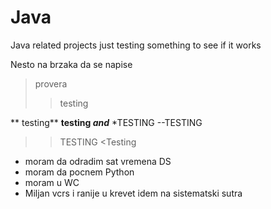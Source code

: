 # Java
Java related projects
just testing something to see if it works


Nesto na brzaka
da se napise 
<provera>
 >provera
 >> testing
 
 ** testing**
 **testing _and_**
*TESTING
 --TESTING
 >>TESTING
 <Testing
 
- moram da odradim sat vremena DS
- moram da pocnem Python
- moram u WC
- Miljan vcrs i ranije u krevet idem na sistematski sutra
